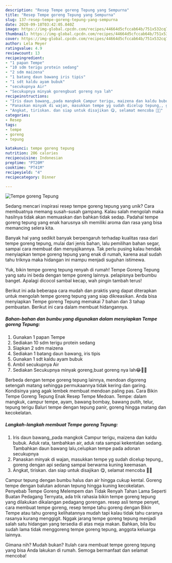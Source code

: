 ```yaml
---
description: "Resep Tempe goreng Tepung yang Sempurna"
title: "Resep Tempe goreng Tepung yang Sempurna"
slug: 137-resep-tempe-goreng-tepung-yang-sempurna
date: 2020-09-18T03:42:05.040Z
image: https://img-global.cpcdn.com/recipes/44664d5cfccab64b/751x532cq70/tempe-goreng-tepung-foto-resep-utama.jpg
thumbnail: https://img-global.cpcdn.com/recipes/44664d5cfccab64b/751x532cq70/tempe-goreng-tepung-foto-resep-utama.jpg
cover: https://img-global.cpcdn.com/recipes/44664d5cfccab64b/751x532cq70/tempe-goreng-tepung-foto-resep-utama.jpg
author: Lela Meyer
ratingvalue: 4.9
reviewcount: 13
recipeingredient:
- "1 papan Tempe"
- "10 sdm terigu protein sedang"
- "2 sdm maizena"
- "1 batang daun bawang iris tipis"
- "1 sdt kaldu ayam bubuk"
- "secukupnya Air"
- "Secukupnya minyak gorengbuat goreng nya lah"
recipeinstructions:
- "Iris daun bawang,,pada mangkok Campur terigu, maizena dan kaldu bubuk. Aduk rata, tambahkan air, aduk rata sampai kekentalan sedang. Tambahkan daun bawang lalu,celupkan tempe pada adonan secukupnya"
- "Panaskan minyak di wajan, masukkan tempe yg sudah dicelup tepung,, goreng dengan api sedang sampai berwarna kuning keemasan."
- "Angkat, tiriskan. dan siap untuk disajikan 😋, selamat mencoba 🙏😊"
categories:
- Resep
tags:
- tempe
- goreng
- tepung

katakunci: tempe goreng tepung 
nutrition: 206 calories
recipecuisine: Indonesian
preptime: "PT20M"
cooktime: "PT41M"
recipeyield: "4"
recipecategory: Dinner

---
```



![Tempe goreng Tepung](https://img-global.cpcdn.com/recipes/44664d5cfccab64b/751x532cq70/tempe-goreng-tepung-foto-resep-utama.jpg)

Sedang mencari inspirasi resep tempe goreng tepung yang unik? Cara membuatnya memang susah-susah gampang. Kalau salah mengolah maka hasilnya tidak akan memuaskan dan bahkan tidak sedap. Padahal tempe goreng tepung yang enak harusnya sih memiliki aroma dan rasa yang bisa memancing selera kita.

Banyak hal yang sedikit banyak berpengaruh terhadap kualitas rasa dari tempe goreng tepung, mulai dari jenis bahan, lalu pemilihan bahan segar, sampai cara membuat dan menyajikannya. Tak perlu pusing kalau hendak menyiapkan tempe goreng tepung yang enak di rumah, karena asal sudah tahu triknya maka hidangan ini mampu menjadi suguhan istimewa.

Yuk, bikin tempe goreng tepung renyah di rumah! Tempe Goreng Tepung yang satu ini beda dengan tempe goreng lainnya. pelapisnya berbumbu banget. Apalagi dicocol sambal kecap, wah pingin tambah terus!


Berikut ini ada beberapa cara mudah dan praktis yang dapat diterapkan untuk mengolah tempe goreng tepung yang siap dikreasikan. Anda bisa menyiapkan Tempe goreng Tepung memakai 7 bahan dan 3 tahap pembuatan. Berikut ini cara dalam membuat hidangannya.

<!--inarticleads1-->

##### Bahan-bahan dan bumbu yang digunakan dalam menyiapkan Tempe goreng Tepung:

1. Gunakan 1 papan Tempe
1. Sediakan 10 sdm terigu protein sedang
1. Siapkan 2 sdm maizena
1. Sediakan 1 batang daun bawang, iris tipis
1. Gunakan 1 sdt kaldu ayam bubuk
1. Ambil secukupnya Air
1. Sediakan Secukupnya minyak goreng,buat goreng nya lah😂🙈🙊


Berbeda dengan tempe goreng tepung lainnya, mendoan digoreng setengah matang sehingga permukaannya tidak kering dan garing. Kondisinya yang agak lembek membuat mendoan paling pas. Cara Bikin Tempe Goreng Tepung Enak Resep Tempe Medoan. Tempe: dalam mangkuk, campur tempe, ayam, bawang bombay, bawang putih, telur, tepung terigu Baluri tempe dengan tepung panir, goreng hingga matang dan kecokelatan. 

<!--inarticleads2-->

##### Langkah-langkah membuat Tempe goreng Tepung:

1. Iris daun bawang,,pada mangkok Campur terigu, maizena dan kaldu bubuk. Aduk rata, tambahkan air, aduk rata sampai kekentalan sedang. Tambahkan daun bawang lalu,celupkan tempe pada adonan secukupnya
1. Panaskan minyak di wajan, masukkan tempe yg sudah dicelup tepung,, goreng dengan api sedang sampai berwarna kuning keemasan.
1. Angkat, tiriskan. dan siap untuk disajikan 😋, selamat mencoba 🙏😊


Campur tepung dengan bumbu halus dan air hingga cukup kental. Goreng tempe dengan balutan adonan tepung hingga kuning kecokelatan. Penyebab Tempe Goreng Melempem dan Tidak Renyah Tahan Lama Seperti Buatan Pedagang Ternyata, ada trik rahasia bikin tempe goreng tepung yang dilakukan dikalangan pedagang gorengan. resep asli tempe penyet, cara membuat tempe goreng, resep tempe tahu goreng dengan Bikin Tempe atau tahu goreng kelihatannya mudah tapi kalau tidak tahu caranya rasanya kurang menggigit. Nggak jarang tempe goreng tepung menjadi salah satu hidangan yang tersedia di atas meja makan. Bahkan, bila Ibu sudah lama tidak menggoreng tempe goreng tepung, anggota keluarga lainnya. 

Gimana nih? Mudah bukan? Itulah cara membuat tempe goreng tepung yang bisa Anda lakukan di rumah. Semoga bermanfaat dan selamat mencoba!
